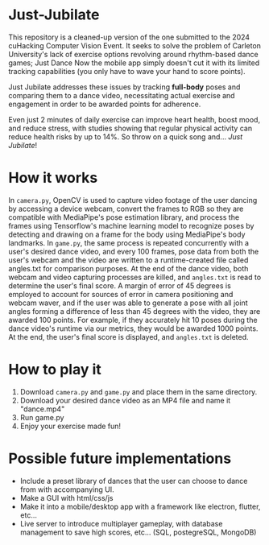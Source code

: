 # Just-Jubilate

This repository is a cleaned-up version of the one submitted to the 2024 cuHacking Computer Vision Event. It seeks to solve the problem of Carleton University's lack of exercise options revolving around rhythm-based dance games; Just Dance Now the mobile app simply doesn't cut it with its limited tracking capabilities (you only have to wave your hand to score points).

Just Jubilate addresses these issues by tracking **full-body** poses and comparing them to a dance video, necessitating actual exercise and engagement in order to be awarded points for adherence. 

Even just 2 minutes of daily exercise can improve heart health, boost mood, and reduce stress, with studies showing that regular physical activity can reduce health risks by up to 14%. So throw on a quick song and... *Just Jubilate*!

# How it works

In `camera.py`, OpenCV is used to capture video footage of the user dancing by accessing a device webcam, convert the frames to RGB so they are compatible with MediaPipe's pose estimation library, and process the frames using Tensorflow's machine learning model to recognize poses by detecting and drawing on a frame for the body using MediaPipe's body landmarks.
In `game.py`, the same process is repeated concurrently with a user's desired dance video, and every 100 frames, pose data from both the user's webcam and the video are written to a runtime-created file called angles.txt for comparison purposes. At the end of the dance video, both webcam and video capturing processes are killed, and `angles.txt` is read to determine the user's final score. A margin of error of 45 degrees is employed to account for sources of error in camera positioning and webcam waver, and if the user was able to generate a pose with all joint angles forming a difference of less than 45 degrees with the video, they are awarded 100 points. For example, if they accurately hit 10 poses during the dance video's runtime via our metrics, they would be awarded 1000 points. At the end, the user's final score is displayed, and `angles.txt` is deleted.

# How to play it

1. Download `camera.py` and `game.py` and place them in the same directory.
2. Download your desired dance video as an MP4 file and name it "dance.mp4"
3. Run game.py
4. Enjoy your exercise made fun!

# Possible future implementations

- Include a preset library of dances that the user can choose to dance from with accompanying UI.
- Make a GUI with html/css/js
- Make it into a mobile/desktop app with a framework like electron, flutter, etc... 
- Live server to introduce multiplayer gameplay, with database management to save high scores, etc... (SQL, postegreSQL, MongoDB) 
